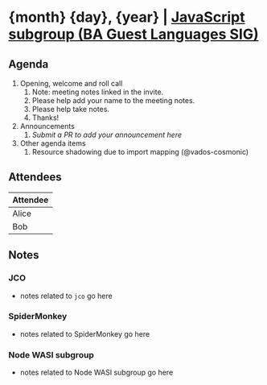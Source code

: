 # {month} {day}, {year} | [JavaScript subgroup (BA Guest Languages SIG)](https://www.google.com/calendar/event?eid=NmQ0NzY0cW9hYXFsc3FiaW41YjBxOGpyc21fMjAyNDA4MDdUMTcwMDAwWiBjYWx2aW5AamFmbGFicy5jb20)

## Agenda

1. Opening, welcome and roll call
    1. Note: meeting notes linked in the invite.
    1. Please help add your name to the meeting notes.
    1. Please help take notes.
    1. Thanks!
1. Announcements
    1. _Submit a PR to add your announcement here_
1. Other agenda items
    1. Resource shadowing due to import mapping  (@vados-cosmonic)

## Attendees

| Attendee |
|----------|
| Alice    |
| Bob      |

## Notes

### JCO

- notes related to `jco` go here

### SpiderMonkey

- notes related to SpiderMonkey go here

### Node WASI subgroup

- notes related to Node WASI subgroup go here
